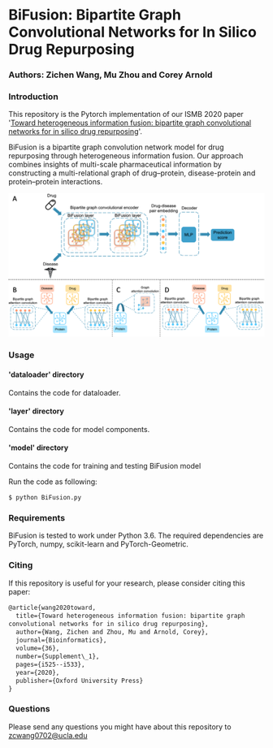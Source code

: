# BiFusion: Bipartite Graph Convolutional Networks for In Silico Drug Repurposing

### Authors: Zichen Wang, Mu Zhou and Corey Arnold

### Introduction

This repository is the Pytorch implementation of our ISMB 2020 paper 
'[Toward heterogeneous information fusion: bipartite graph convolutional networks for in silico drug repurposing](https://academic.oup.com/bioinformatics/article/36/Supplement_1/i525/5870495)'. 

BiFusion is a bipartite graph convolution network model for drug repurposing through heterogeneous information fusion. 
Our approach combines insights of multi-scale pharmaceutical information by constructing a multi-relational graph of drug–protein, disease-protein and protein–protein interactions.

![](assets/model.png)

### Usage
#### 'dataloader' directory
Contains the code for dataloader.
#### 'layer' directory
Contains the code for  model components.
#### 'model' directory
Contains the code for training and testing BiFusion model

Run the code as following:

    $ python BiFusion.py
    

### Requirements

BiFusion is tested to work under Python 3.6. 
The required dependencies are PyTorch, numpy, scikit-learn and PyTorch-Geometric.


### Citing

If this repository is useful for your research, please consider citing this paper:

    @article{wang2020toward,
      title={Toward heterogeneous information fusion: bipartite graph convolutional networks for in silico drug repurposing},
      author={Wang, Zichen and Zhou, Mu and Arnold, Corey},
      journal={Bioinformatics},
      volume={36},
      number={Supplement\_1},
      pages={i525--i533},
      year={2020},
      publisher={Oxford University Press}
    }

### Questions

Please send any questions you might have about this repository to <zcwang0702@ucla.edu>
